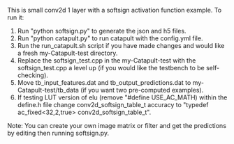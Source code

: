 This is small conv2d 1 layer with a softsign activation function example. To run it:
1. Run "python softsign.py" to generate the json and h5 files.
2. Run "python catapult.py" to run catapult with the config.yml file.
3. Run the run_catapult.sh script if you have made changes and would like a fresh my-Catapult-test directory.
4. Replace the softsign_test.cpp in the my-Catapult-test with the softsign_test.cpp a level up (if you would like the testbench to be self-checking).
5. Move tb_input_features.dat and tb_output_predictions.dat to my-Catapult-test/tb_data (if you want two pre-computed examples).
6. If testing LUT version of elu (remove "#define USE_AC_MATH) within the define.h file change conv2d_softsign_table_t accuracy to "typedef ac_fixed<32,2,true> conv2d_softsign_table_t".


Note: You can create your own image matrix or filter and get the predictions by editing then running softsign.py. 

